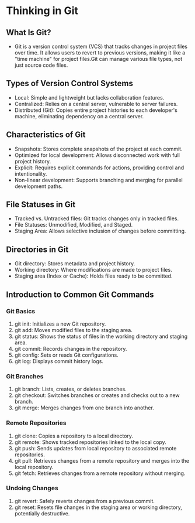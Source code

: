 # Thinking in Git  
## What Is Git?
+ Git is a version control system (VCS) that tracks changes in project files over time.
It allows users to revert to previous versions, making it like a "time machine" for project files.Git can manage various file types, not just source code files.

## Types of Version Control Systems

+ Local: Simple and lightweight but lacks collaboration features.
+ Centralized: Relies on a central server, vulnerable to server failures.
+ Distributed (Git): Copies entire project histories to each developer's machine, eliminating dependency on a central server.

## Characteristics of Git

+ Snapshots: Stores complete snapshots of the project at each commit.
+ Optimized for local development: Allows disconnected work with full project history.
+ Explicit: Requires explicit commands for actions, providing control and intentionality.
+ Non-linear development: Supports branching and merging for parallel development paths.

## File Statuses in Git

+ Tracked vs. Untracked files: Git tracks changes only in tracked files.
+ File Statuses: Unmodified, Modified, and Staged.
+ Staging Area: Allows selective inclusion of changes before committing.

## Directories in Git

+ Git directory: Stores metadata and project history.
+ Working directory: Where modifications are made to project files.
+ Staging area (Index or Cache): Holds files ready to be committed.
## Introduction to Common Git Commands 
### Git Basics

1.  git init: Initializes a new Git repository.
1. git add: Moves modified files to the staging area.
1. git status: Shows the status of files in the working directory and staging area.
1. git commit: Records changes in the repository.
1. git config: Sets or reads Git configurations.
1. git log: Displays commit history logs.
### Git Branches

1. git branch: Lists, creates, or deletes branches.
1. git checkout: Switches branches or creates and checks out to a new branch.
1. git merge: Merges changes from one branch into another.
### Remote Repositories

1. git clone: Copies a repository to a local directory.
1. git remote: Shows tracked repositories linked to the local copy.
1. git push: Sends updates from local repository to associated remote repositories.
1. git pull: Retrieves changes from a remote repository and merges into the local repository.
1. git fetch: Retrieves changes from a remote repository without merging.
### Undoing Changes

1. git revert: Safely reverts changes from a previous commit.
1. git reset: Resets file changes in the staging area or working directory, potentially destructive.